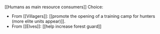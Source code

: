 [[Humans as main resource consumers]]
Choice:
- From [[Villagers]]: [[promote the opening of a training camp for hunters (more elite units appear)]].
- From [[Elves]]: [[help increase forest guard]]